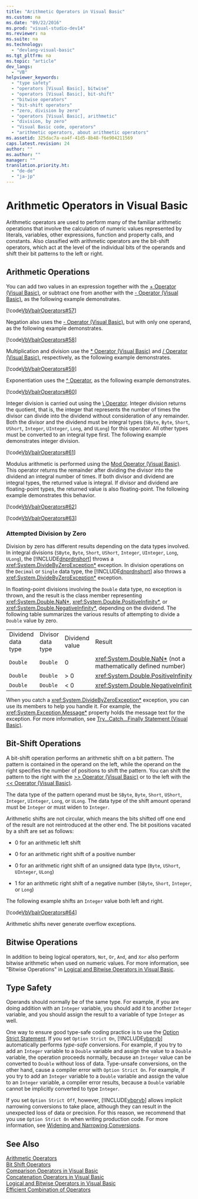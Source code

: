 ```yaml
---
title: "Arithmetic Operators in Visual Basic"
ms.custom: na
ms.date: "09/22/2016"
ms.prod: "visual-studio-dev14"
ms.reviewer: na
ms.suite: na
ms.technology: 
  - "devlang-visual-basic"
ms.tgt_pltfrm: na
ms.topic: "article"
dev_langs: 
  - "VB"
helpviewer_keywords: 
  - "type safety"
  - "operators [Visual Basic], bitwise"
  - "operators [Visual Basic], bit-shift"
  - "bitwise operators"
  - "bit-shift operators"
  - "zero, division by zero"
  - "operators [Visual Basic], arithmetic"
  - "division, by zero"
  - "Visual Basic code, operators"
  - "arithmetic operators, about arithmetic operators"
ms.assetid: 325dac7a-ea4f-41d5-8b48-f6e904211569
caps.latest.revision: 24
author: ""
ms.author: ""
manager: ""
translation.priority.ht: 
  - "de-de"
  - "ja-jp"
---
```

# Arithmetic Operators in Visual Basic
Arithmetic operators are used to perform many of the familiar arithmetic operations that involve the calculation of numeric values represented by literals, variables, other expressions, function and property calls, and constants. Also classified with arithmetic operators are the bit-shift operators, which act at the level of the individual bits of the operands and shift their bit patterns to the left or right.  
  
## Arithmetic Operations  
 You can add two values in an expression together with the [+ Operator (Visual Basic)](../vs140/--operator--visual-basic-.md), or subtract one from another with the [- Operator (Visual Basic)](../vs140/--operator--visual-basic-1.md), as the following example demonstrates.  
  
 [!code[VbVbalrOperators#57](../vs140/codesnippet/VisualBasic/arithmetic-operators-in-visual-basic_1.vb)]  
  
 Negation also uses the [- Operator (Visual Basic)](../vs140/--operator--visual-basic-1.md), but with only one operand, as the following example demonstrates.  
  
 [!code[VbVbalrOperators#58](../vs140/codesnippet/VisualBasic/arithmetic-operators-in-visual-basic_2.vb)]  
  
 Multiplication and division use the [* Operator (Visual Basic)](../vs140/--operator--visual-basic-.md) and [/ Operator (Visual Basic)](../vs140/--operator--visual-basic-3.md), respectively, as the following example demonstrates.  
  
 [!code[VbVbalrOperators#59](../vs140/codesnippet/VisualBasic/arithmetic-operators-in-visual-basic_3.vb)]  
  
 Exponentiation uses the [^ Operator](../vs140/^-operator--visual-basic-.md), as the following example demonstrates.  
  
 [!code[VbVbalrOperators#60](../vs140/codesnippet/VisualBasic/arithmetic-operators-in-visual-basic_4.vb)]  
  
 Integer division is carried out using the [\ Operator](../vs140/--operator--visual-basic-2.md). Integer division returns the quotient, that is, the integer that represents the number of times the divisor can divide into the dividend without consideration of any remainder. Both the divisor and the dividend must be integral types (`SByte`, `Byte`, `Short`, `UShort`, `Integer`, `UInteger`, `Long`, and `ULong`) for this operator. All other types must be converted to an integral type first. The following example demonstrates integer division.  
  
 [!code[VbVbalrOperators#61](../vs140/codesnippet/VisualBasic/arithmetic-operators-in-visual-basic_5.vb)]  
  
 Modulus arithmetic is performed using the [Mod Operator (Visual Basic)](../vs140/mod-operator--visual-basic-.md). This operator returns the remainder after dividing the divisor into the dividend an integral number of times. If both divisor and dividend are integral types, the returned value is integral. If divisor and dividend are floating-point types, the returned value is also floating-point. The following example demonstrates this behavior.  
  
 [!code[VbVbalrOperators#62](../vs140/codesnippet/VisualBasic/arithmetic-operators-in-visual-basic_6.vb)]  
  
 [!code[VbVbalrOperators#63](../vs140/codesnippet/VisualBasic/arithmetic-operators-in-visual-basic_7.vb)]  
  
### Attempted Division by Zero  
 Division by zero has different results depending on the data types involved. In integral divisions (`SByte`, `Byte`, `Short`, `UShort`, `Integer`, `UInteger`, `Long`, `ULong`), the [!INCLUDE[dnprdnshort](../vs140/includes/dnprdnshort_md.md)] throws a <xref:System.DivideByZeroException*> exception. In division operations on the `Decimal` or `Single` data type, the [!INCLUDE[dnprdnshort](../vs140/includes/dnprdnshort_md.md)] also throws a <xref:System.DivideByZeroException*> exception.  
  
 In floating-point divisions involving the `Double` data type, no exception is thrown, and the result is the class member representing <xref:System.Double.NaN*>, <xref:System.Double.PositiveInfinity*>, or <xref:System.Double.NegativeInfinity*>, depending on the dividend. The following table summarizes the various results of attempting to divide a `Double` value by zero.  
  
|||||  
|-|-|-|-|  
|Dividend data type|Divisor data type|Dividend value|Result|  
|`Double`|`Double`|0|<xref:System.Double.NaN*> (not a mathematically defined number)|  
|`Double`|`Double`|> 0|<xref:System.Double.PositiveInfinity*>|  
|`Double`|`Double`|< 0|<xref:System.Double.NegativeInfinity*>|  
  
 When you catch a <xref:System.DivideByZeroException*> exception, you can use its members to help you handle it. For example, the <xref:System.Exception.Message*> property holds the message text for the exception. For more information, see [Try...Catch...Finally Statement (Visual Basic)](../vs140/try...catch...finally-statement--visual-basic-.md).  
  
## Bit-Shift Operations  
 A bit-shift operation performs an arithmetic shift on a bit pattern. The pattern is contained in the operand on the left, while the operand on the right specifies the number of positions to shift the pattern. You can shift the pattern to the right with the [>> Operator (Visual Basic)](../vs140/---operator--visual-basic-.md) or to the left with the [<< Operator (Visual Basic)](../vs140/---operator--visual-basic-.md).  
  
 The data type of the pattern operand must be `SByte`, `Byte`, `Short`, `UShort`, `Integer`, `UInteger`, `Long`, or `ULong`. The data type of the shift amount operand must be `Integer` or must widen to `Integer`.  
  
 Arithmetic shifts are not circular, which means the bits shifted off one end of the result are not reintroduced at the other end. The bit positions vacated by a shift are set as follows:  
  
-   0 for an arithmetic left shift  
  
-   0 for an arithmetic right shift of a positive number  
  
-   0 for an arithmetic right shift of an unsigned data type (`Byte`, `UShort`, `UInteger`, `ULong`)  
  
-   1 for an arithmetic right shift of a negative number (`SByte`, `Short`, `Integer`, or `Long`)  
  
 The following example shifts an `Integer` value both left and right.  
  
 [!code[VbVbalrOperators#64](../vs140/codesnippet/VisualBasic/arithmetic-operators-in-visual-basic_8.vb)]  
  
 Arithmetic shifts never generate overflow exceptions.  
  
## Bitwise Operations  
 In addition to being logical operators, `Not`, `Or`, `And`, and `Xor` also perform bitwise arithmetic when used on numeric values. For more information, see "Bitwise Operations" in [Logical and Bitwise Operators in Visual Basic](../vs140/logical-and-bitwise-operators-in-visual-basic.md).  
  
## Type Safety  
 Operands should normally be of the same type. For example, if you are doing addition with an `Integer` variable, you should add it to another `Integer` variable, and you should assign the result to a variable of type `Integer` as well.  
  
 One way to ensure good type-safe coding practice is to use the [Option Strict Statement](../vs140/option-strict-statement.md). If you set `Option Strict On`, [!INCLUDE[vbprvb](../vs140/includes/vbprvb_md.md)] automatically performs *type-safe* conversions. For example, if you try to add an `Integer` variable to a `Double` variable and assign the value to a `Double` variable, the operation proceeds normally, because an `Integer` value can be converted to `Double` without loss of data. Type-unsafe conversions, on the other hand, cause a compiler error with `Option Strict On`. For example, if you try to add an `Integer` variable to a `Double` variable and assign the value to an `Integer` variable, a compiler error results, because a `Double` variable cannot be implicitly converted to type `Integer`.  
  
 If you set `Option Strict Off`, however, [!INCLUDE[vbprvb](../vs140/includes/vbprvb_md.md)] allows implicit narrowing conversions to take place, although they can result in the unexpected loss of data or precision. For this reason, we recommend that you use `Option Strict On` when writing production code. For more information, see [Widening and Narrowing Conversions](../vs140/widening-and-narrowing-conversions--visual-basic-.md).  
  
## See Also  
 [Arithmetic Operators](../vs140/arithmetic-operators--visual-basic-.md)   
 [Bit Shift Operators](../vs140/bit-shift-operators--visual-basic-.md)   
 [Comparison Operators in Visual Basic](../vs140/comparison-operators-in-visual-basic.md)   
 [Concatenation Operators in Visual Basic](../vs140/concatenation-operators-in-visual-basic.md)   
 [Logical and Bitwise Operators in Visual Basic](../vs140/logical-and-bitwise-operators-in-visual-basic.md)   
 [Efficient Combination of Operators](../vs140/efficient-combination-of-operators--visual-basic-.md)